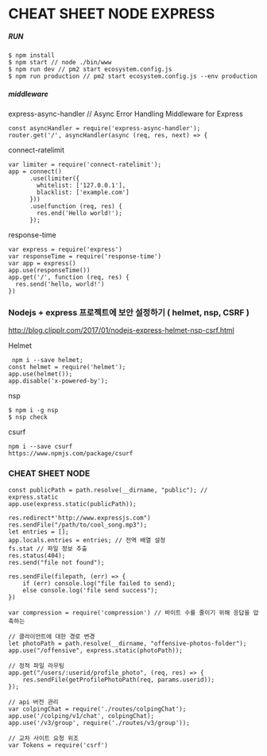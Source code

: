 # CHEAT SHEET NODE EXPRESS

##### RUN

```
$ npm install
$ npm start // node ./bin/www
$ npm run dev // pm2 start ecosystem.config.js
$ npm run production // pm2 start ecosystem.config.js --env production
```

##### middleware

express-async-handler // Async Error Handling Middleware for Express
```
const asyncHandler = require('express-async-handler');
router.get('/', asyncHandler(async (req, res, next) => {
```

connect-ratelimit
```
var limiter = require('connect-ratelimit');
app = connect()
      .use(limiter({
        whitelist: ['127.0.0.1'],
        blacklist: ['example.com']
      }))
      .use(function (req, res) {
        res.end('Hello world!');
      });
```

response-time
```
var express = require('express')
var responseTime = require('response-time')
var app = express()
app.use(responseTime())
app.get('/', function (req, res) {
  res.send('hello, world!')
})
```

### Nodejs + express 프로젝트에 보안 설정하기 ( helmet, nsp, CSRF )
http://blog.clipplr.com/2017/01/nodejs-express-helmet-nsp-csrf.html

Helmet
```
 npm i --save helmet;
const helmet = require('helmet');
app.use(helmet());
app.disable('x-powered-by');
```

nsp
```
$ npm i -g nsp
$ nsp check
```

csurf
```
npm i --save csurf
https://www.npmjs.com/package/csurf
```

### CHEAT SHEET NODE
```
const publicPath = path.resolve(__dirname, "public"); // express.static
app.use(express.static(publicPath));

res.redirect*'http://www.expressjs.com")
res.sendFile("/path/to/cool_song.mp3");
let entries = [];
app.locals.entries = entries; // 전역 배열 설정
fs.stat // 파일 정보 추출
res.status(404);
res.send("file not found");

res.sendFile(filepath, (err) => {
    if (err) console.log("file failed to send);
    else console.log('file send success");
})

var compression = require('compression') // 바이트 수를 줄이기 위해 응답을 압축하는 

// 클라이언트에 대한 경로 변경
let photoPath = path.resolve(__dirname, "offensive-photos-folder");
app.use("/offensive", express.static(photoPath));

// 정적 파일 라우팅
app.get("/users/:userid/profile_photo", (req, res) => {
    res.sendFile(getProfilePhotoPath(req, params.userid));
});

// api 버전 관리
var colpingChat = require('./routes/colpingChat');
app.use('/colping/v1/chat', colpingChat);
app.use('/v3/group', require('./routes/v3/group'));

// 교차 사이트 요청 위조
var Tokens = require('csrf')
```